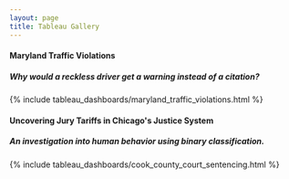```yaml
---
layout: page
title: Tableau Gallery
---
```


#### Maryland Traffic Violations
##### Why would a reckless driver get a warning instead of a citation?

{% include tableau_dashboards/maryland_traffic_violations.html %}

#### Uncovering Jury Tariffs in Chicago's Justice System
##### An investigation into human behavior using binary classification.

{% include tableau_dashboards/cook_county_court_sentencing.html %}
